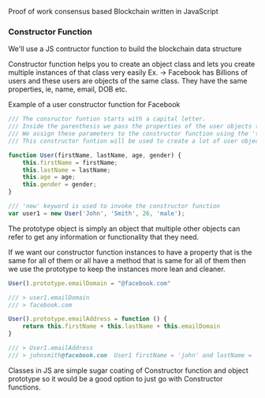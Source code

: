 Proof of work consensus based Blockchain written in JavaScript

### Constructor Function 
We'll use a JS contructor function to build the blockchain data structure

Constructor function helps you to create an object class and lets you create multiple instances of that class very easily
Ex. -> Facebook has Billions of users and these users are objects of the same class. They have the same properties, ie, name, email, DOB etc.

Example of a user constructor function for Facebook
```js
/// The consructor funtion starts with a capital letter. 
/// Inside the parenthesis we pass the properties of the user objects that we want.
/// We assign these parameters to the constructor function using the 'this' keyword.
/// This constructor funtion will be used to create a lot of user objects/instances.

function User(firstName, lastName, age, gender) { 
    this.firstName = firstName;
    this.lastName = lastName;
    this.age = age;
    this.gender = gender;
}
```

```js
/// 'new' keyword is used to invoke the constructor function
var user1 = new User('John', 'Smith', 26, 'male');
```

The prototype object is simply an object that multiple other objects can refer to get any information or functionality that they need.

If we want our constructor function instances to have a property that is the same for all of them or all have a method that is same for all of them then we use the prototype to keep the instances more lean and cleaner.

```js
User().prototype.emailDomain = "@facebook.com"

/// > user1.emailDomain
/// > facebook.com

User().prototype.emailAddress = function () {
    return this.firstName + this.lastName + this.emailDomain
}

/// > User1.emailAddress
/// > johnsmith@facebook.com  User1 firstName = 'john' and lastName = 'smith'
```

Classes in JS are simple sugar coating of Constructor function and object prototype so it would be a good option to just go with Constructor functions.